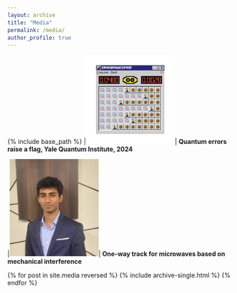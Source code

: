 ```yaml
---
layout: archive
title: "Media"
permalink: /media/
author_profile: true
---
```


{% include base_path %}
|<img src="/images/erasure.png" alt="drawing" width="200"/>| **Quantum errors raise a flag, Yale Quantum Institute, 2024**

|<img src="/images/my_pic.jpeg" alt="drawing" width="200"/>| **One-way track for microwaves based on mechanical interference**


<!-- | ![Flowers](/images/my_pic.jpeg) | I am text to the right | -->

{% for post in site.media reversed %}
  {% include archive-single.html %}
{% endfor %}
